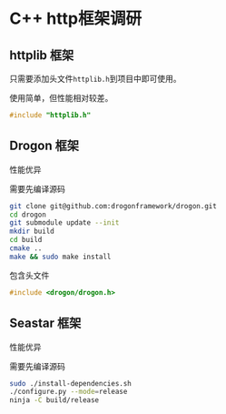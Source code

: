 # C++ http框架调研

## httplib 框架

只需要添加头文件`httplib.h`到项目中即可使用。

使用简单，但性能相对较差。

```c++
#include "httplib.h"
```

## Drogon 框架

性能优异

需要先编译源码

```sh
git clone git@github.com:drogonframework/drogon.git
cd drogon
git submodule update --init
mkdir build
cd build
cmake ..
make && sudo make install
```

包含头文件

```c++
#include <drogon/drogon.h>
```

## Seastar 框架

性能优异

需要先编译源码

```sh
sudo ./install-dependencies.sh
./configure.py --mode=release
ninja -C build/release
```
